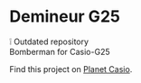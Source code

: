 # Demineur G25
:grey_exclamation: Outdated repository  
Bomberman for Casio-G25

Find this project on [Planet Casio](http://www.planet-casio.com/Fr/programmes/voir_un_programme_casio.php?showid=867).
